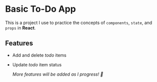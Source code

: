 # Basic To-Do App

This is a project I use to practice the concepts of `components`, `state`, and `props` in **React**.

## Features

- Add and delete _todo_ items
- Update _todo_ item status

  _More features will be added as I progress! 🙂_

